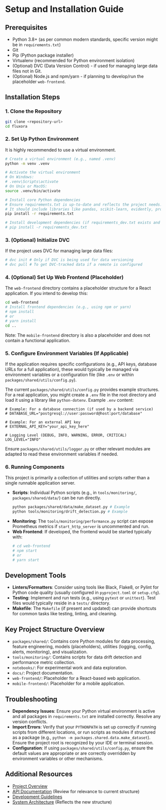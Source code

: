 # Setup and Installation Guide

## Prerequisites
- Python 3.8+ (as per common modern standards, specific version might be in `requirements.txt`)
- Git
- Pip (Python package installer)
- Virtualenv (recommended for Python environment isolation)
- (Optional) DVC (Data Version Control) - if used for managing large data files not in Git.
- (Optional) Node.js and npm/yarn - if planning to develop/run the placeholder `web-frontend`.

## Installation Steps

### 1. Clone the Repository
```bash
git clone <repository-url>
cd fluxora
```

### 2. Set Up Python Environment
It is highly recommended to use a virtual environment.
```bash
# Create a virtual environment (e.g., named .venv)
python -m venv .venv

# Activate the virtual environment
# On Windows:
# .venv\Scripts\activate
# On Unix or MacOS:
source .venv/bin/activate

# Install core Python dependencies
# Ensure requirements.txt is up-to-date and reflects the project needs.
# It should include libraries like pandas, scikit-learn, evidently, prometheus-client, etc.
pip install -r requirements.txt

# Install development dependencies (if requirements_dev.txt exists and is used)
# pip install -r requirements_dev.txt
```

### 3. (Optional) Initialize DVC
If the project uses DVC for managing large data files:
```bash
# dvc init # Only if DVC is being used for data versioning
# dvc pull # To get DVC-tracked data if a remote is configured
```

### 4. (Optional) Set Up Web Frontend (Placeholder)
The `web-frontend` directory contains a placeholder structure for a React application. If you intend to develop this:
```bash
cd web-frontend
# Install frontend dependencies (e.g., using npm or yarn)
# npm install 
# or
# yarn install
cd ..
```
Note: The `mobile-frontend` directory is also a placeholder and does not contain a functional application.

### 5. Configure Environment Variables (If Applicable)
If the application requires specific configurations (e.g., API keys, database URLs for a full application), these would typically be managed via environment variables or a configuration file (like `.env` or within `packages/shared/utils/config.py`).

The current `packages/shared/utils/config.py` provides example structures. For a real application, you might create a `.env` file in the root directory and load it using a library like `python-dotenv`.
Example `.env` content:
```env
# Example: For a database connection (if used by a backend service)
# DATABASE_URL="postgresql://user:password@host:port/database"

# Example: For an external API key
# EXTERNAL_API_KEY="your_api_key_here"

# Logging Level (DEBUG, INFO, WARNING, ERROR, CRITICAL)
LOG_LEVEL="INFO"
```
Ensure `packages/shared/utils/logger.py` or other relevant modules are adapted to read these environment variables if needed.

### 6. Running Components
This project is primarily a collection of utilities and scripts rather than a single runnable application server.
- **Scripts**: Individual Python scripts (e.g., in `tools/monitoring/`, `packages/shared/data/`) can be run directly.
  ```bash
  python packages/shared/data/make_dataset.py # Example
  python tools/monitoring/drift_detection.py # Example
  ```
- **Monitoring**: The `tools/monitoring/performance.py` script can expose Prometheus metrics if `start_http_server` is uncommented and run.
- **Web Frontend**: If developed, the frontend would be started typically with:
  ```bash
  # cd web-frontend
  # npm start 
  # or
  # yarn start
  ```

## Development Tools
- **Linters/Formatters**: Consider using tools like Black, Flake8, or Pylint for Python code quality (usually configured in `pyproject.toml` or `setup.cfg`).
- **Testing**: Implement and run tests (e.g., using `pytest` or `unittest`). Test files would typically reside in a `tests/` directory.
- **Makefile**: The `Makefile` (if present and updated) can provide shortcuts for common tasks like testing, linting, and cleaning.

## Key Project Structure Overview
- `packages/shared/`: Contains core Python modules for data processing, feature engineering, models (placeholders), utilities (logging, config, alerts, monitoring), and visualization.
- `tools/monitoring/`: Contains scripts for data drift detection and performance metric collection.
- `notebooks/`: For experimental work and data exploration.
- `docs/`: Project documentation.
- `web-frontend/`: Placeholder for a React-based web application.
- `mobile-frontend/`: Placeholder for a mobile application.

## Troubleshooting
- **Dependency Issues**: Ensure your Python virtual environment is active and all packages in `requirements.txt` are installed correctly. Resolve any version conflicts.
- **Import Errors**: Verify that your `PYTHONPATH` is set up correctly if running scripts from different locations, or run scripts as modules if structured as a package (e.g., `python -m packages.shared.data.make_dataset`). Ensure the project root is recognized by your IDE or terminal session.
- **Configuration**: If using `packages/shared/utils/config.py`, ensure the default values are appropriate or are correctly overridden by environment variables or other mechanisms.

## Additional Resources
- [Project Overview](PROJECT_OVERVIEW.md)
- [API Documentation](API_DOCS.md) (Review for relevance to current structure)
- [Development Guidelines](DEVELOPMENT_GUIDELINES.md)
- [System Architecture](ARCHITECTURE.md) (Reflects the new structure)

